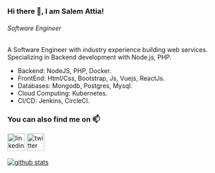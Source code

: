 ### Hi there 👋, I am Salem Attia!
###### *Software Engineer*

A Software Engineer with industry experience building web services. Specializing in Backend development with Node.js, PHP. 

* Backend: NodeJS, PHP, Docker.
* FrontEnd: Html/Css, Bootstrap, Js, Vuejs, ReactJs.
* Databases: Mongodb, Postgres, Mysql.
* Cloud Computing: Kubernetes.
* CI/CD: Jenkins, CircleCI.


### You can also find me on 📫 
[<img src='https://cdn.jsdelivr.net/npm/simple-icons@3.0.1/icons/linkedin.svg' alt='linkedin' height='40'>](https://www.linkedin.com/in/salem-attia/) [<img src='https://cdn.jsdelivr.net/npm/simple-icons@3.0.1/icons/twitter.svg' alt='twitter' height='40'>](https://twitter.com/SalemAttia9)   

[![github stats](https://github-readme-stats.vercel.app/api?username=SalemAttia&hide=issues&show_icons=true&include_all_commits=true&count_private=true)](https://github.com/SalemAttia?tab=repositories) 
